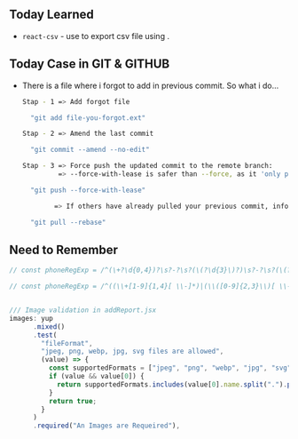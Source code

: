 ## Today Learned

- `react-csv` - use to export csv file using **<CSVLink>**.

## Today Case in GIT & GITHUB

- There is a file where i forgot to add in previous commit. So what i do...

  ```bash
  Stap - 1 => Add forgot file

    "git add file-you-forgot.ext"

  Stap - 2 => Amend the last commit

    "git commit --amend --no-edit"

  Stap - 3 => Force push the updated commit to the remote branch:
           => --force-with-lease is safer than --force, as it 'only pushes if no one else has updated the branch'.

    "git push --force-with-lease"

          => If others have already pulled your previous commit, inform them to sync their branch using:

    "git pull --rebase"
  ```

## Need to Remember

```js
// const phoneRegExp = /^(\+?\d{0,4})?\s?-?\s?(\(?\d{3}\)?)\s?-?\s?(\(?\d{3}\)?)\s?-?\s?(\(?\d{4}\)?)?$/;

// const phoneRegExp = /^((\\+[1-9]{1,4}[ \\-]*)|(\\([0-9]{2,3}\\)[ \\-]*)|([0-9]{2,4})[ \\-]*)*?[0-9]{3,4}?[ \\-]*[0-9]{3,4}?$/


/// Image validation in addReport.jsx
images: yup
      .mixed()
      .test(
        "fileFormat",
        "jpeg, png, webp, jpg, svg files are allowed",
        (value) => {
          const supportedFormats = ["jpeg", "png", "webp", "jpg", "svg"];
          if (value && value[0]) {
            return supportedFormats.includes(value[0].name.split(".").pop());
          }
          return true;
        }
      )
      .required("An Images are Requeired"),
```

